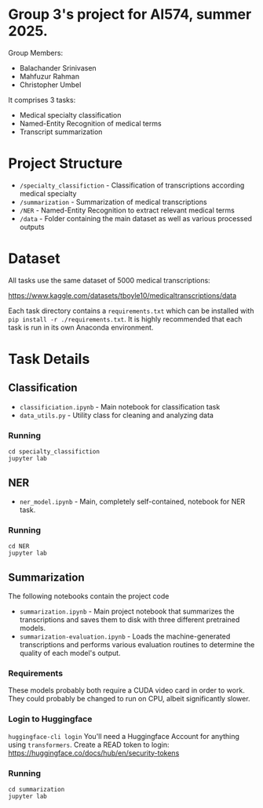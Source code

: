 
# Group 3's project for AI574, summer 2025.

Group Members:
* Balachander Srinivasen
* Mahfuzur Rahman
* Christopher Umbel

It comprises 3 tasks:
* Medical specialty classification
* Named-Entity Recognition of medical terms
* Transcript summarization

# Project Structure

* `/specialty_classifiction` - Classification of transcriptions according medical specialty
* `/summarization` - Summarization of medical transcriptions
* `/NER` - Named-Entity Recognition to extract relevant medical terms
* `/data` - Folder containing the main dataset as well as various processed outputs 

# Dataset

All tasks use the same dataset of 5000 medical transcriptions:

https://www.kaggle.com/datasets/tboyle10/medicaltranscriptions/data

Each task directory contains a `requirements.txt` which can be installed with
`pip install -r ./requirements.txt`. It is highly recommended that each task
is run in its own Anaconda environment.

# Task Details

## Classification

* `classificiation.ipynb` - Main notebook for classification task
* `data_utils.py` - Utility class for cleaning and analyzing data

### Running
```
cd specialty_classifiction
jupyter lab
```

## NER

* `ner_model.ipynb` - Main, completely self-contained, notebook for NER task.

### Running
```
cd NER
jupyter lab
```


## Summarization

The following notebooks contain the project code
* `summarization.ipynb` - Main project notebook that summarizes the transcriptions and saves them to disk with three different pretrained models.
* `summarization-evaluation.ipynb` - Loads the machine-generated transcriptions
and performs various evaluation routines to determine the quality of each model's
output.

### Requirements
These models probably both require a CUDA video card in order to work. They could probably be changed to run on CPU, albeit significantly slower. 

### Login to Huggingface
`huggingface-cli login`
You'll need a Huggingface Account for anything using `transformers`. 
Create a READ token to login: https://huggingface.co/docs/hub/en/security-tokens

### Running
```
cd summarization
jupyter lab
```


